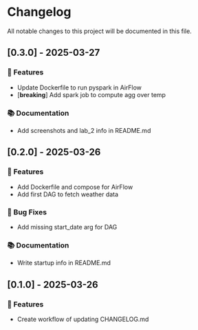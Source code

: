 # Changelog

All notable changes to this project will be documented in this file.

## [0.3.0] - 2025-03-27

### 🚀 Features

- Update Dockerfile to run pyspark in AirFlow
- [**breaking**] Add spark job to compute agg over temp

### 📚 Documentation

- Add screenshots and lab_2 info in README.md

## [0.2.0] - 2025-03-26

### 🚀 Features

- Add Dockerfile and compose for AirFlow
- Add first DAG to fetch weather data

### 🐛 Bug Fixes

- Add missing start_date arg for DAG

### 📚 Documentation

- Write startup info in README.md

## [0.1.0] - 2025-03-26

### 🚀 Features

- Create workflow of updating CHANGELOG.md

<!-- generated by git-cliff -->

